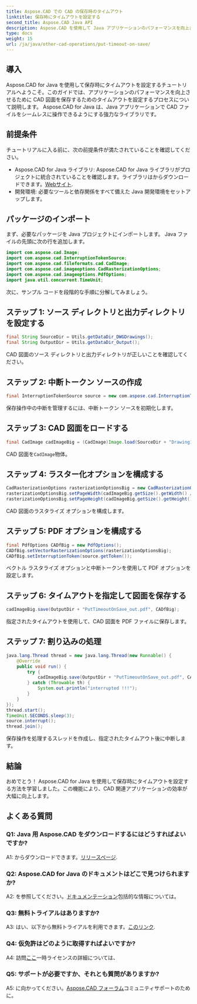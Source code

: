 ```yaml
---
title: Aspose.CAD での CAD の保存時のタイムアウト
linktitle: 保存時にタイムアウトを設定する
second_title: Aspose.CAD Java API
description: Aspose.CAD を使用して Java アプリケーションのパフォーマンスを向上させる方法を学びます。 CAD 図面の保存時にタイムアウトを設定します。ステップバイステップのガイドに従ってください。
type: docs
weight: 15
url: /ja/java/other-cad-operations/put-timeout-on-save/
---
```

## 導入

Aspose.CAD for Java を使用して保存時にタイムアウトを設定するチュートリアルへようこそ。このガイドでは、アプリケーションのパフォーマンスを向上させるために CAD 図面を保存するためのタイムアウトを設定するプロセスについて説明します。 Aspose.CAD for Java は、Java アプリケーションで CAD ファイルをシームレスに操作できるようにする強力なライブラリです。

## 前提条件

チュートリアルに入る前に、次の前提条件が満たされていることを確認してください。
-  Aspose.CAD for Java ライブラリ: Aspose.CAD for Java ライブラリがプロジェクトに統合されていることを確認します。ライブラリはからダウンロードできます。[Webサイト](https://releases.aspose.com/cad/java/).
- 開発環境: 必要なツールと依存関係をすべて備えた Java 開発環境をセットアップします。

## パッケージのインポート

まず、必要なパッケージを Java プロジェクトにインポートします。 Java ファイルの先頭に次の行を追加します。

```java
import com.aspose.cad.Image;
import com.aspose.cad.InterruptionTokenSource;
import com.aspose.cad.fileformats.cad.CadImage;
import com.aspose.cad.imageoptions.CadRasterizationOptions;
import com.aspose.cad.imageoptions.PdfOptions;
import java.util.concurrent.TimeUnit;
```

次に、サンプル コードを段階的な手順に分解してみましょう。

## ステップ 1: ソース ディレクトリと出力ディレクトリを設定する

```java
final String SourceDir = Utils.getDataDir_DWGDrawings();
final String OutputDir = Utils.getDataDir_Output();
```

CAD 図面のソース ディレクトリと出力ディレクトリが正しいことを確認してください。

## ステップ 2: 中断トークン ソースの作成

```java
final InterruptionTokenSource source = new com.aspose.cad.InterruptionTokenSource();
```

保存操作中の中断を管理するには、中断トークン ソースを初期化します。

## ステップ 3: CAD 図面をロードする

```java
final CadImage cadImageBig = (CadImage)Image.load(SourceDir + "Drawing11.dwg");
```

CAD 図面を`CadImage`物体。

## ステップ 4: ラスター化オプションを構成する

```java
CadRasterizationOptions rasterizationOptionsBig = new CadRasterizationOptions();
rasterizationOptionsBig.setPageWidth(cadImageBig.getSize().getWidth() / 2);
rasterizationOptionsBig.setPageHeight(cadImageBig.getSize().getHeight() / 2);
```

CAD 図面のラスタライズ オプションを構成します。

## ステップ 5: PDF オプションを構成する

```java
final PdfOptions CADfBig = new PdfOptions();
CADfBig.setVectorRasterizationOptions(rasterizationOptionsBig);
CADfBig.setInterruptionToken(source.getToken());
```

ベクトル ラスタライズ オプションと中断トークンを使用して PDF オプションを設定します。

## ステップ 6: タイムアウトを指定して図面を保存する

```java
cadImageBig.save(OutputDir + "PutTimeoutOnSave_out.pdf", CADfBig);
```

指定されたタイムアウトを使用して、CAD 図面を PDF ファイルに保存します。

## ステップ 7: 割り込みの処理

```java
java.lang.Thread thread = new java.lang.Thread(new Runnable() {
    @Override
    public void run() {
        try {
            cadImageBig.save(OutputDir + "PutTimeoutOnSave_out.pdf", CADfBig);
        } catch (Throwable th) {
            System.out.println("interrupted !!!");
        }
    }
});
thread.start();
TimeUnit.SECONDS.sleep(3);
source.interrupt();
thread.join();
```

保存操作を処理するスレッドを作成し、指定されたタイムアウト後に中断します。

## 結論

おめでとう！ Aspose.CAD for Java を使用して保存時にタイムアウトを設定する方法を学習しました。この機能により、CAD 関連アプリケーションの効率が大幅に向上します。

## よくある質問

### Q1: Java 用 Aspose.CAD をダウンロードするにはどうすればよいですか?

 A1: からダウンロードできます。[リリースページ](https://releases.aspose.com/cad/java/).

### Q2: Aspose.CAD for Java のドキュメントはどこで見つけられますか?

 A2: を参照してください。[ドキュメンテーション](https://reference.aspose.com/cad/java/)包括的な情報については。

### Q3: 無料トライアルはありますか?

A3: はい、以下から無料トライアルを利用できます。[このリンク](https://releases.aspose.com/).

### Q4: 仮免許はどのように取得すればよいですか?

 A4: 訪問[ここ](https://purchase.aspose.com/temporary-license/)一時ライセンスの詳細については、

### Q5: サポートが必要ですか、それとも質問がありますか?

 A5: に向かってください。[Aspose.CAD フォーラム](https://forum.aspose.com/c/cad/19)コミュニティサポートのために。